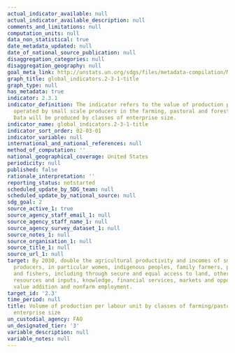 ```yaml
---
actual_indicator_available: null
actual_indicator_available_description: null
comments_and_limitations: null
computation_units: null
data_non_statistical: true
date_metadata_updated: null
date_of_national_source_publication: null
disaggregation_categories: null
disaggregation_geography: null
goal_meta_link: http://unstats.un.org/sdgs/files/metadata-compilation/Metadata-Goal-2.pdf
graph_title: global_indicators.2-3-1-title
graph_type: null
has_metadata: true
indicator: 2.3.1
indicator_definition: The indicator refers to the value of production per labour unit
  operated by small scale producers in the farming, pastoral and forestry sectors.
  Data will be produced by classes of enterprise size.
indicator_name: global_indicators.2-3-1-title
indicator_sort_order: 02-03-01
indicator_variable: null
international_and_national_references: null
method_of_computation: ''
national_geographical_coverage: United States
periodicity: null
published: false
rationale_interpretation: ''
reporting_status: notstarted
scheduled_update_by_SDG_team: null
scheduled_update_by_national_source: null
sdg_goal: 2
source_active_1: true
source_agency_staff_email_1: null
source_agency_staff_name_1: null
source_agency_survey_dataset_1: null
source_notes_1: null
source_organisation_1: null
source_title_1: null
source_url_1: null
target: By 2030, double the agricultural productivity and incomes of small-scale food
  producers, in particular women, indigenous peoples, family farmers, pastoralists
  and fishers, including through secure and equal access to land, other productive
  resources and inputs, knowledge, financial services, markets and opportunities for
  value addition and nonfarm employment.
target_id: '2.3'
time_period: null
title: Volume of production per labour unit by classes of farming/pastoral/forestry
  enterprise size
un_custodial_agency: FAO
un_designated_tier: '3'
variable_description: null
variable_notes: null
---
```

